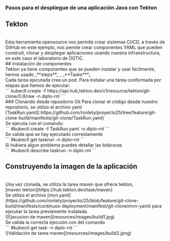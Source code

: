 ### Pasos para el despliegue de una aplicación Java con Tekton

## Tekton
<br>
Esta herramienta opensource nos permite  crear sistemas CI/CD, a través de GitHub en este ejemplo, nos pemite crear componentes YAML que pueden construit, clonar y desplegar aplicaciones usando nuestra infraestructura, en este caso el laboratorio de DGTIC.
<br>
## Instalación de componentes
<br>
Tekton ya tiene componentes que se pueden instalar y usar facilmente, hemos usado _**steps**_ , _**Tasks***_
<br>
Cada tarea ejecutada crea un pod. Para instalar una tarea conformada por etapas  que hemos de ejecutar:
<br>
´´´
kubectl create -f https://api.hub,tekton.dev/v1/resource/tekton/git-clone/0.9/raw -n diplo-rnl
´´´
<br>
### Clonando desde repositorio Git
Para clonar el código desde nuestro repositorio, se utilizo el archivo yaml
<br>
[TaskRun.yaml]( https://github.com/ronlety/proyecto25/tree/feature/git-clone-build/manifests/git-clone/TaskRun.yaml)
<br>
Se ejecuta con el comando:
<br>
´´´
#kubectl create -f TaskRun.yaml -n diplo-rnl
´´´
<br>
Se valida que se hay ejecutado correstamente
<br>
´´´
#kubectl get taskrun -n diplo-rnl
´´´
<br>
Si hubiera algun problema puedes detallar las bitácoras
<br>
´´´
#kubectl describe taskrun <nombre-de-taskrun> -n diplo-rnl
´´´
<br>

## Construyendo la imagen  de la aplicación
<br>
Una vez clonada,  se utiliza la tarea maven que ofrece tekton,
<br> 
[maven tekton](https://hub.tekton.dev/task/maven)
<br>
Se utilizo el archivo [mvn.yaml](https://github.com/ronlety/proyecto/25/blob/feature/git-clone-build/manifests/continuos-deployment/manifest/git-clone/mvn-yaml) para ejecutar la tarea previamente instalada.
<br>
![Ejecucion de maven](resources/images/build1.jpg)
<br>
Se valida la correcta ejecuión con del comando 
<br>
´´´
#kubectl get task -n diplo-rnl
´´´
<br>
![Validación de tarea maven](resources/images/build2.jpng)
<br>
